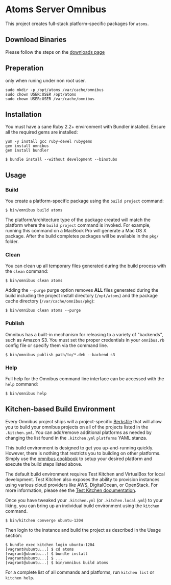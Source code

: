 Atoms Server Omnibus
==================================
This project creates full-stack platform-specific packages for `atoms`.

Download Binaries
------------
Please follow the steps on the [downloads page](http://atomsd.org/downloads)

Preperation 
------------
only when runing under non root user.

```shell
sudo mkdir -p /opt/atoms /var/cache/omnibus
sudo chown USER:USER /opt/atoms
sudo chown USER:USER /var/cache/omnibus
```

Installation
------------
You must have a sane Ruby 2.2+ environment with Bundler installed. Ensure all
the required gems are installed:

```shell
yum -y install gcc ruby-devel rubygems
gem install omnibus
gem install bundler
```

```shell
$ bundle install --without development --binstubs
```

Usage
-----
### Build

You create a platform-specific package using the `build project` command:

```shell
$ bin/omnibus build atoms
```

The platform/architecture type of the package created will match the platform
where the `build project` command is invoked. For example, running this command
on a MacBook Pro will generate a Mac OS X package. After the build completes
packages will be available in the `pkg/` folder.

### Clean

You can clean up all temporary files generated during the build process with
the `clean` command:

```shell
$ bin/omnibus clean atoms
```

Adding the `--purge` purge option removes __ALL__ files generated during the
build including the project install directory (`/opt/atoms`) and
the package cache directory (`/var/cache/omnibus/pkg`):

```shell
$ bin/omnibus clean atoms --purge
```

### Publish

Omnibus has a built-in mechanism for releasing to a variety of "backends", such
as Amazon S3. You must set the proper credentials in your `omnibus.rb` config
file or specify them via the command line.

```shell
$ bin/omnibus publish path/to/*.deb --backend s3
```

### Help

Full help for the Omnibus command line interface can be accessed with the
`help` command:

```shell
$ bin/omnibus help
```

Kitchen-based Build Environment
-------------------------------
Every Omnibus project ships will a project-specific
[Berksfile](http://berkshelf.com/) that will allow you to build your omnibus projects on all of the projects listed
in the `.kitchen.yml`. You can add/remove additional platforms as needed by
changing the list found in the `.kitchen.yml` `platforms` YAML stanza.

This build environment is designed to get you up-and-running quickly. However,
there is nothing that restricts you to building on other platforms. Simply use
the [omnibus cookbook](https://github.com/opscode-cookbooks/omnibus) to setup
your desired platform and execute the build steps listed above.

The default build environment requires Test Kitchen and VirtualBox for local
development. Test Kitchen also exposes the ability to provision instances using
various cloud providers like AWS, DigitalOcean, or OpenStack. For more
information, please see the [Test Kitchen documentation](http://kitchen.ci).

Once you have tweaked your `.kitchen.yml` (or `.kitchen.local.yml`) to your
liking, you can bring up an individual build environment using the `kitchen`
command.

```shell
$ bin/kitchen converge ubuntu-1204
```

Then login to the instance and build the project as described in the Usage
section:

```shell
$ bundle exec kitchen login ubuntu-1204
[vagrant@ubuntu...] $ cd atoms
[vagrant@ubuntu...] $ bundle install
[vagrant@ubuntu...] $ ...
[vagrant@ubuntu...] $ bin/omnibus build atoms
```

For a complete list of all commands and platforms, run `kitchen list` or
`kitchen help`.
